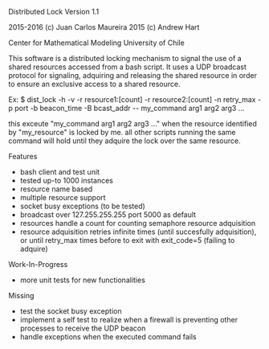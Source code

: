 Distributed Lock
Version 1.1

2015-2016 (c) Juan Carlos Maureira
2015      (c) Andrew Hart

Center for Mathematical Modeling
University of Chile

This software is a distributed locking mechanism to signal the
use of a shared resources accessed from a bash script. It uses a 
UDP broadcast protocol for signaling, adquiring and releasing the shared 
resource in order to ensure an exclusive access to a shared resource. 

Ex: 
$ dist_lock -h -v -r resource1:[count] -r resource2:[count] -n retry_max -p port -b beacon_time -B bcast_addr -- my_command arg1 arg2 arg3 ...

this exceute "my_command arg1 arg2 arg3 ..." when the resource identified by "my_resource" is locked by me.
all other scripts running the same command will hold until they adquire the lock over the same resource.

Features
- bash client and test unit
- tested up-to 1000 instances
- resource name based
- multiple resource support
- socket busy exceptions (to be tested)
- broadcast over 127.255.255.255 port 5000 as default 
- resources handle a count for counting semaphore resource adquisition
- resource adquisition retries infinite times (until succesfully adquisition), or 
  until retry_max times before to exit with exit_code=5 (failing to adquire)

Work-In-Progress
- more unit tests for new functionalities

Missing
- test the socket busy exception
- implement a self test to realize when a firewall is preventing
  other processes to receive the UDP beacon
- handle exceptions when the executed command fails

